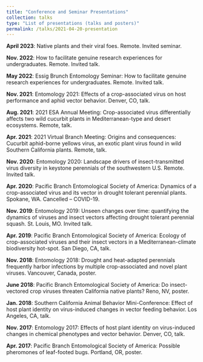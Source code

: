 ```yaml
---
title: "Conference and Seminar Presentations"
collection: talks
type: "List of presentations (talks and posters)"
permalink: /talks/2021-04-20-presentation
---
```


**April 2023**: Native plants and their viral foes. Remote. Invited seminar.  

**Nov. 2022**: How to facilitate genuine research experiences for undergraduates. Remote. Invited talk.  

**May 2022**: Essig Brunch Entomology Seminar: How to facilitate genuine research experiences
for undergraduates. Remote. Invited talk.  

**Nov. 2021**: Entomology 2021: Effects of a crop-associated virus on host performance and aphid vector behavior. Denver, CO, talk.  

**Aug. 2021**: 2021 ESA Annual Meeting: Crop-associated virus differentially affects two wild cucurbit plants in Mediterranean-type and desert ecosystems. Remote, talk.  

**Apr. 2021**: 2021 Virtual Branch Meeting: Origins and consequences: Cucurbit aphid-borne yellows virus, an exotic plant virus found in wild Southern California plants. Remote, talk.  

**Nov. 2020**: Entomology 2020: Landscape drivers of insect-transmitted virus diversity in keystone perennials of the southwestern U.S. Remote. Invited talk.  

**Apr. 2020**: Pacific Branch Entomological Society of America: Dynamics of a crop-associated virus and its vector in drought tolerant perennial plants. Spokane, WA. Cancelled – COVID-19.   

**Nov. 2019**: Entomology 2019: Unseen changes over time: quantifying the dynamics of viruses and insect vectors affecting drought tolerant perennial squash. St. Louis, MO. Invited talk.  

**Apr. 2019**: Pacific Branch Entomological Society of America: Ecology of crop-associated viruses and their insect vectors in a Mediterranean-climate biodiversity hot-spot. San Diego, CA, talk.  

**Nov. 2018**: Entomology 2018: Drought and heat-adapted perennials frequently harbor infections by multiple crop-associated and novel plant viruses. Vancouver, Canada, poster.  

**June 2018**: Pacific Branch Entomological Society of America: Do insect-vectored crop viruses
threaten California native plants? Reno, NV, poster.  

**Jan. 2018**: Southern California Animal Behavior Mini-Conference: Effect of host plant
identity on virus-induced changes in vector feeding behavior. Los Angeles, CA, talk.  

**Nov. 2017**: Entomology 2017: Effects of host plant identity on virus-induced changes in
chemical phenotypes and vector behavior. Denver, CO, talk.  

**Apr. 2017**: Pacific Branch Entomological Society of America: Possible pheromones of leaf-footed bugs. Portland, OR, poster.  

